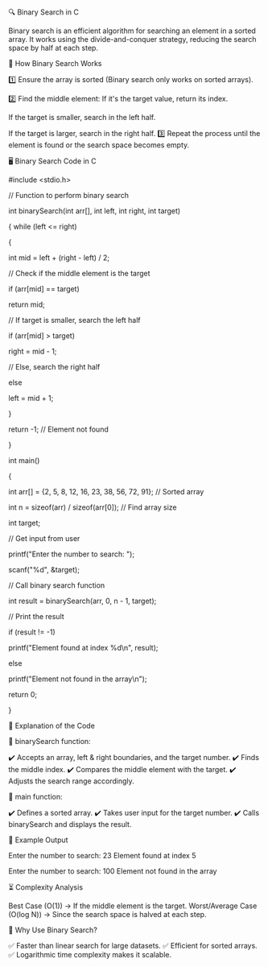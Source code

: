 🔍 Binary Search in C 

Binary search is an efficient algorithm for searching an element in a sorted array.
It works using the divide-and-conquer strategy, reducing the search space by half at each step.


📌 How Binary Search Works

1️⃣ Ensure the array is sorted (Binary search only works on sorted arrays).

2️⃣ Find the middle element:
If it's the target value, return its index.

If the target is smaller, search in the left half.

If the target is larger, search in the right half.
3️⃣ Repeat the process until the element is found or the search space becomes empty.


🖥️ Binary Search Code in C


#include <stdio.h>

// Function to perform binary search

int binarySearch(int arr[], int left, int right, int target)
 
{
while (left <= right)

{

int mid = left + (right - left) / 2;

// Check if the middle element is the target

if (arr[mid] == target)

return mid;

// If target is smaller, search the left half

if (arr[mid] > target)

right = mid - 1;

// Else, search the right half

else

left = mid + 1;

}

return -1; // Element not found

}

int main() 

{

int arr[] = {2, 5, 8, 12, 16, 23, 38, 56, 72, 91}; // Sorted array

int n = sizeof(arr) / sizeof(arr[0]); // Find array size

int target;

// Get input from user

printf("Enter the number to search: ");

scanf("%d", &target);

// Call binary search function

int result = binarySearch(arr, 0, n - 1, target);

// Print the result

if (result != -1)

printf("Element found at index %d\n", result);

else

printf("Element not found in the array\n");

return 0;

}




📖 Explanation of the Code

🔹 binarySearch function:

✔️ Accepts an array, left & right boundaries, and the target number.
✔️ Finds the middle index.
✔️ Compares the middle element with the target.
✔️ Adjusts the search range accordingly.

🔹 main function:

✔️ Defines a sorted array.
✔️ Takes user input for the target number.
✔️ Calls binarySearch and displays the result.



📝 Example Output

Enter the number to search: 23
Element found at index 5

Enter the number to search: 100
Element not found in the array




⏳ Complexity Analysis

Best Case (O(1)) → If the middle element is the target.
Worst/Average Case (O(log N)) → Since the search space is halved at each step.



🎯 Why Use Binary Search?

✅ Faster than linear search for large datasets.
✅ Efficient for sorted arrays.
✅ Logarithmic time complexity makes it scalable.
















